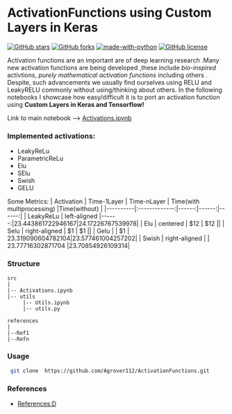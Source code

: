 # ActivationFunctions using Custom Layers in Keras
[![GitHub stars](https://img.shields.io/github/stars/UROP-X/ActivationFunctions)](https://github.com/UROP-X/ActivationFunctions/stargazers)
[![GitHub forks](https://img.shields.io/github/forks/UROP-X/ActivationFunctions)](https://github.com/UROP-X/ActivationFunctions/network)
[![made-with-python](https://img.shields.io/badge/Made%20with-Python-1f425f.svg)](https://www.python.org/)
[![GitHub license](https://img.shields.io/github/license/UROP-X/ActivationFunctions)](https://github.com/UROP-X/ActivationFunctions/blob/master/LICENSE)




Activation functions are an important are of deep learning research .Many new activation functions are being developed ,these include *bio-inspired* activtions, *purely mathematical activation functions* including others . Despite, such advancements we usually find ourselves using RELU and LeakyRELU commonly without using/thinking about others.
In the following notebooks I showcase how easy/difficult it is to port an activation function using **Custom Layers in Keras and Tensorflow!**


Link to main notebook --> [Activations.ipynb](https://github.com/Agrover112/ActivationFunctions/blob/master/src/Activation-Functions(GELU%2CSELU%2CELU%2CLeakyReLU%2CPRELU).ipynb)

### Implemented activations:
 
- LeakyReLu
- ParametricReLu
- Elu
- SElu
- Swish
- GELU

Some Metrics:
| Activation   |    Time-1Layer     |  Time-nLayer | Time(with multiprocessing) |Time(without) |
|----------|:-------------:|------:|------:|------:|
| LeakyReLu |  left-aligned |------:|23.443861722946167|24.17226767539978|
| Elu |    centered   |   $12 |  $12 ||
| Selu | right-aligned |    $1 |  $1 ||
| Gelu |  |    $1 |  23.319090604782104|23.577461004257202|
| Swish | right-aligned |  | 23.77716302871704 |23.70854926109314|
### Structure
 ```  
src
|
|-- Activations.ipynb
|-- utils
      |-- Utils.ipynb
      |-- utils.py
      
references
|
|--Ref1
|--Refn

```

###  Usage
```bash
 git clone  https://github.com/Agrover112/ActivationFunctions.git
```

### References
- [References:D](https://github.com/Agrover112/ActivationFunctions/tree/master/references)
